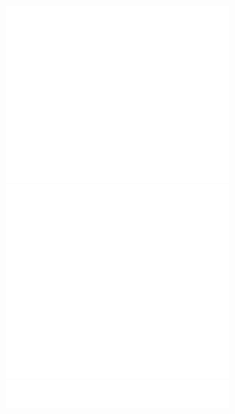 ![Metrics](/metrics.plugin.isocalendar.fullyear.svg)
![Metrics](/github-metrics.svg)
![Metrics](/metrics.plugin.achievements.svg)